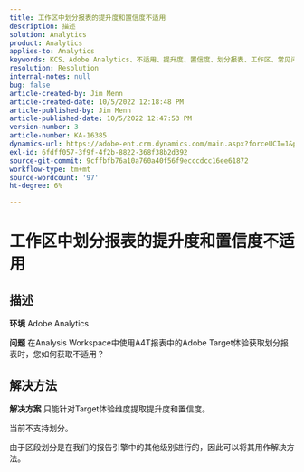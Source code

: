 ```yaml
---
title: 工作区中划分报表的提升度和置信度不适用
description: 描述
solution: Analytics
product: Analytics
applies-to: Analytics
keywords: KCS、Adobe Analytics、不适用、提升度、置信度、划分报表、工作区、常见问题解答
resolution: Resolution
internal-notes: null
bug: false
article-created-by: Jim Menn
article-created-date: 10/5/2022 12:18:48 PM
article-published-by: Jim Menn
article-published-date: 10/5/2022 12:47:53 PM
version-number: 3
article-number: KA-16385
dynamics-url: https://adobe-ent.crm.dynamics.com/main.aspx?forceUCI=1&pagetype=entityrecord&etn=knowledgearticle&id=49ac8ed8-a744-ed11-bba1-000d3a3064b8
exl-id: 6fdff057-3f9f-4f2b-8822-368f38b2d392
source-git-commit: 9cffbfb76a10a760a40f56f9ecccdcc16ee61872
workflow-type: tm+mt
source-wordcount: '97'
ht-degree: 6%

---
```


# 工作区中划分报表的提升度和置信度不适用

## 描述


<b>环境</b>
Adobe Analytics

<b>问题</b>
在Analysis Workspace中使用A4T报表中的Adobe Target体验获取划分报表时，您如何获取不适用？


## 解决方法


<b>解决方案</b>
只能针对Target体验维度提取提升度和置信度。

当前不支持划分。

由于区段划分是在我们的报告引擎中的其他级别进行的，因此可以将其用作解决方法。

